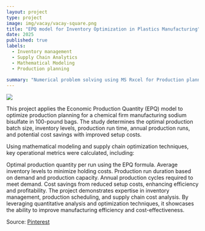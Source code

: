 ```yaml
---
layout: project
type: project
image: img/vacay/vacay-square.png
title: "EPQ model for Inventory Optimization in Plastics Manufacturing"
date: 2025
published: true
labels:
  - Inventory management
  - Supply Chain Analytics
  - Mathematical Modeling
  - Production planning
  
summary: "Numerical problem solving using MS Rxcel for Production planning and supply chain improvement."
---
```


<img class="img-fluid" src="../img/vacay/vacay-home-page.png">

This project applies the Economic Production Quantity (EPQ) model to optimize production planning for a chemical firm manufacturing sodium bisulfate in 100-pound bags. The study determines the optimal production batch size, inventory levels, production run time, annual production runs, and potential cost savings with improved setup costs.

Using mathematical modeling and supply chain optimization techniques, key operational metrics were calculated, including:

Optimal production quantity per run using the EPQ formula.
Average inventory levels to minimize holding costs.
Production run duration based on demand and production capacity.
Annual production cycles required to meet demand.
Cost savings from reduced setup costs, enhancing efficiency and profitability.
The project demonstrates expertise in inventory management, production scheduling, and supply chain cost analysis. By leveraging quantitative analysis and optimization techniques, it showcases the ability to improve manufacturing efficiency and cost-effectiveness.

Source: <a href="https://pin.it/6yYluLe9z">Pinterest</a>
